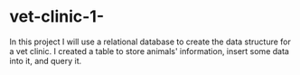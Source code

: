 # vet-clinic-1-
In this project I will use a relational database to create the data structure for a vet clinic. I created a table to store animals' information, insert some data into it, and query it.
